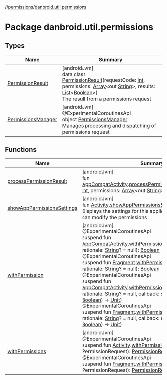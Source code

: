 //[permissions](../../index.md)/[danbroid.util.permissions](index.md)

# Package danbroid.util.permissions

## Types

| Name | Summary |
|---|---|
| [PermissionResult](-permission-result/index.md) | [androidJvm]<br>data class [PermissionResult](-permission-result/index.md)(requestCode: [Int](https://kotlinlang.org/api/latest/jvm/stdlib/kotlin/-int/index.html), permissions: [Array](https://kotlinlang.org/api/latest/jvm/stdlib/kotlin/-array/index.html)&lt;out [String](https://kotlinlang.org/api/latest/jvm/stdlib/kotlin/-string/index.html)&gt;, results: [List](https://kotlinlang.org/api/latest/jvm/stdlib/kotlin.collections/-list/index.html)&lt;[Boolean](https://kotlinlang.org/api/latest/jvm/stdlib/kotlin/-boolean/index.html)&gt;)<br>The result from a permissions request |
| [PermissionsManager](-permissions-manager/index.md) | [androidJvm]<br>@ExperimentalCoroutinesApi<br>object [PermissionsManager](-permissions-manager/index.md)<br>Manages processing and dispatching of permissions request |

## Functions

| Name | Summary |
|---|---|
| [processPermissionResult](process-permission-result.md) | [androidJvm]<br>fun [AppCompatActivity](https://developer.android.com/reference/kotlin/androidx/appcompat/app/AppCompatActivity.html).[processPermissionResult](process-permission-result.md)(requestCode: [Int](https://kotlinlang.org/api/latest/jvm/stdlib/kotlin/-int/index.html), permissions: [Array](https://kotlinlang.org/api/latest/jvm/stdlib/kotlin/-array/index.html)&lt;out [String](https://kotlinlang.org/api/latest/jvm/stdlib/kotlin/-string/index.html)&gt;, grantResults: [IntArray](https://kotlinlang.org/api/latest/jvm/stdlib/kotlin/-int-array/index.html)) |
| [showAppPermissionsSettings](show-app-permissions-settings.md) | [androidJvm]<br>fun [Activity](https://developer.android.com/reference/kotlin/android/app/Activity.html).[showAppPermissionsSettings](show-app-permissions-settings.md)()<br>Displays the settings for this application so that the user can modify the permissions |
| [withPermission](with-permission.md) | [androidJvm]<br>@ExperimentalCoroutinesApi<br>suspend fun [AppCompatActivity](https://developer.android.com/reference/kotlin/androidx/appcompat/app/AppCompatActivity.html).[withPermission](with-permission.md)(permission: [String](https://kotlinlang.org/api/latest/jvm/stdlib/kotlin/-string/index.html), rationale: [String](https://kotlinlang.org/api/latest/jvm/stdlib/kotlin/-string/index.html)? = null): [Boolean](https://kotlinlang.org/api/latest/jvm/stdlib/kotlin/-boolean/index.html)<br>@ExperimentalCoroutinesApi<br>suspend fun [Fragment](https://developer.android.com/reference/kotlin/androidx/fragment/app/Fragment.html).[withPermission](with-permission.md)(permission: [String](https://kotlinlang.org/api/latest/jvm/stdlib/kotlin/-string/index.html), rationale: [String](https://kotlinlang.org/api/latest/jvm/stdlib/kotlin/-string/index.html)? = null): [Boolean](https://kotlinlang.org/api/latest/jvm/stdlib/kotlin/-boolean/index.html)<br>@ExperimentalCoroutinesApi<br>suspend fun [AppCompatActivity](https://developer.android.com/reference/kotlin/androidx/appcompat/app/AppCompatActivity.html).[withPermission](with-permission.md)(permission: [String](https://kotlinlang.org/api/latest/jvm/stdlib/kotlin/-string/index.html), rationale: [String](https://kotlinlang.org/api/latest/jvm/stdlib/kotlin/-string/index.html)? = null, callback: suspend (granted: [Boolean](https://kotlinlang.org/api/latest/jvm/stdlib/kotlin/-boolean/index.html)) -&gt; [Unit](https://kotlinlang.org/api/latest/jvm/stdlib/kotlin/-unit/index.html))<br>@ExperimentalCoroutinesApi<br>suspend fun [Fragment](https://developer.android.com/reference/kotlin/androidx/fragment/app/Fragment.html).[withPermission](with-permission.md)(permission: [String](https://kotlinlang.org/api/latest/jvm/stdlib/kotlin/-string/index.html), rationale: [String](https://kotlinlang.org/api/latest/jvm/stdlib/kotlin/-string/index.html)? = null, callback: suspend (granted: [Boolean](https://kotlinlang.org/api/latest/jvm/stdlib/kotlin/-boolean/index.html)) -&gt; [Unit](https://kotlinlang.org/api/latest/jvm/stdlib/kotlin/-unit/index.html)) |
| [withPermissions](with-permissions.md) | [androidJvm]<br>@ExperimentalCoroutinesApi<br>suspend fun [Activity](https://developer.android.com/reference/kotlin/android/app/Activity.html).[withPermissions](with-permissions.md)(request: PermissionRequest): [PermissionResult](-permission-result/index.md)<br>@ExperimentalCoroutinesApi<br>suspend fun [Fragment](https://developer.android.com/reference/kotlin/androidx/fragment/app/Fragment.html).[withPermissions](with-permissions.md)(request: PermissionRequest): [PermissionResult](-permission-result/index.md) |
